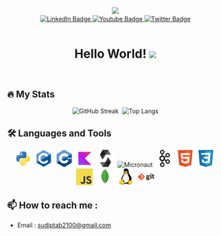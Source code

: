 <div id="header" align="center">
  <img src="https://i.giphy.com/media/JqmupuTVZYaQX5s094/giphy.webp" width="150"/><br>
  <a href="https://www.linkedin.com/in/sudiptab2100/" target=”_blank”>
    <img src="https://img.shields.io/badge/LinkedIn-blue?style=for-the-badge&logo=linkedin&logoColor=white" alt="LinkedIn Badge"/>
  </a>
  <a href="https://www.youtube.com/channel/UCH2vztl6MT3aPPHVVc6s59g" target=”_blank”>
    <img src="https://img.shields.io/badge/YouTube-red?style=for-the-badge&logo=youtube&logoColor=white" alt="Youtube Badge"/>
  </a>
  <a href="https://twitter.com/sudipta__basak" target=”_blank”>
    <img src="https://img.shields.io/badge/Twitter-blue?style=for-the-badge&logo=twitter&logoColor=white" alt="Twitter Badge"/>
  </a>
  <br>
  <img src="https://komarev.com/ghpvc/?username=sudiptab2100&style=flat-square&color=blue" alt=""/>
  <h1>
    Hello World! <img src="https://i.giphy.com/media/hvRJCLFzcasrR4ia7z/giphy.webp" width="35px"/>
  </h1>
</div><br>

## :fire: My Stats
<div id="stats" align="center">
  <img src="https://github-readme-streak-stats.herokuapp.com?user=sudiptab2100&theme=dracula" alt="GitHub Streak"/>
  <img src="https://github-readme-stats.vercel.app/api?username=sudiptab2100&show_icons=true&theme=radical" alt=""/>
  <img src="https://github-readme-stats.vercel.app/api/top-langs/?username=sudiptab2100&layout=compact&langs_count=8&theme=vision-friendly-dark" alt="Top Langs"/>
</div>

## :hammer_and_wrench: Languages and Tools
<div id="badges" align="center">
  <div>
    <img src="https://raw.githubusercontent.com/devicons/devicon/master/icons/python/python-original.svg" title="Python" alt="Python" width="40" height="40"/>&nbsp;
    <img src="https://github.com/devicons/devicon/raw/master/icons/c/c-original.svg" title="C" alt="C" width="40" height="40"/>&nbsp;
    <img src="https://github.com/devicons/devicon/raw/master/icons/cplusplus/cplusplus-original.svg" title="CPP" alt="C++" width="40" height="40"/>&nbsp;
    <img src="https://github.com/devicons/devicon/raw/master/icons/kotlin/kotlin-original.svg" title="Kotlin" alt="Kotlin" width="40" height="40"/>&nbsp;
    <img src="https://github.com/devicons/devicon/raw/master/icons/solidity/solidity-original.svg" title="Solidity" alt="Solidity" width="40" height="40"/>&nbsp;
    <img src="https://objectcomputing.com/download_file/5213" title="Micronaut" alt="Micronaut" width="50" height="50"/>&nbsp;
    <img src="https://github.com/devicons/devicon/raw/master/icons/apachekafka/apachekafka-original.svg"  title="Kafka" alt="Apache Kafka" width="40" height="40"/>&nbsp;
    <img src="https://github.com/devicons/devicon/blob/master/icons/html5/html5-original.svg" title="HTML5" alt="HTML" width="40" height="40"/>&nbsp;
    <img src="https://github.com/devicons/devicon/raw/master/icons/css3/css3-original.svg" title="CSS3" alt="CSS3" width="40" height="40"/>&nbsp;
    <img src="https://github.com/devicons/devicon/blob/master/icons/javascript/javascript-original.svg" title="JavaScript" alt="JavaScript" width="40" height="40"/>&nbsp;
    <img src="https://github.com/devicons/devicon/raw/master/icons/mongodb/mongodb-original.svg" title="MongoDB" alt="MongoDB" width="40" height="40"/>&nbsp;
    <img src="https://github.com/devicons/devicon/raw/master/icons/linux/linux-original.svg" title="Linux" alt="Linux" width="40" height="40"/>&nbsp;
    <img src="https://github.com/devicons/devicon/blob/master/icons/git/git-original-wordmark.svg" title="Git" **alt="Git" width="40" height="40"/>
  </div>
</div>

## 📫 How to reach me :
- Email : sudiptab2100@gmail.com


<!---
sudiptab2100/sudiptab2100 is a ✨ special ✨ repository because its `README.md` (this file) appears on your GitHub profile.
You can click the Preview link to take a look at your changes.
--->
